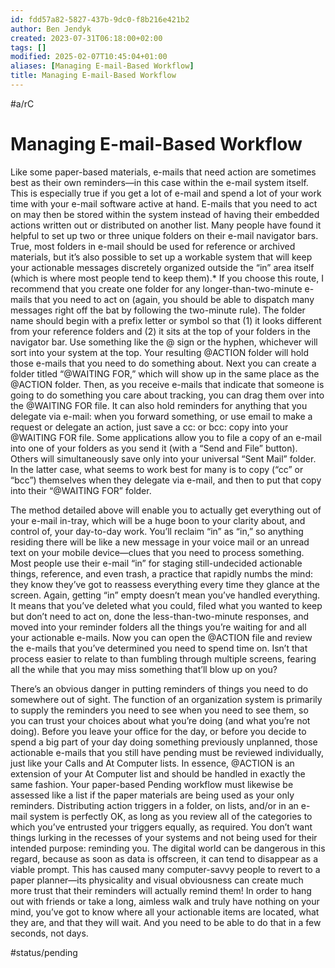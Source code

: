 ```yaml
---
id: fdd57a82-5827-437b-9dc0-f8b216e421b2
author: Ben Jendyk
created: 2023-07-31T06:18:00+02:00
tags: []
modified: 2025-02-07T10:45:04+01:00
aliases: [Managing E-mail-Based Workflow]
title: Managing E-mail-Based Workflow
---
```


#a/rC

# Managing E-mail-Based Workflow

Like some paper-based materials, e-mails that need action are sometimes best as their own reminders—in this case within the e-mail system itself. This is especially true if you get a lot of e-mail and spend a lot of your work time with your e-mail software active at hand. E-mails that you need to act on may then be stored within the system instead of having their embedded actions written out or distributed on another list. Many people have found it helpful to set up two or three unique folders on their e-mail navigator bars. True, most folders in e-mail should be used for reference or archived materials, but it’s also possible to set up a workable system that will keep your actionable messages discretely organized outside the “in” area itself (which is where most people tend to keep them).* If you choose this route, I recommend that you create one folder for any longer-than-two-minute e-mails that you need to act on (again, you should be able to dispatch many messages right off the bat by following the two-minute rule). The folder name should begin with a prefix letter or symbol so that (1) it looks different from your reference folders and (2) it sits at the top of your folders in the navigator bar. Use something like the @ sign or the hyphen, whichever will sort into your system at the top. Your resulting @ACTION folder will hold those e-mails that you need to do something about. Next you can create a folder titled “@WAITING FOR,” which will show up in the same place as the @ACTION folder. Then, as you receive e-mails that indicate that someone is going to do something you care about tracking, you can drag them over into the @WAITING FOR file. It can also hold reminders for anything that you delegate via e-mail: when you forward something, or use email to make a request or delegate an action, just save a cc: or bcc: copy into your @WAITING FOR file. Some applications allow you to file a copy of an e-mail into one of your folders as you send it (with a “Send and File” button). Others will simultaneously save only into your universal “Sent Mail” folder. In the latter case, what seems to work best for many is to copy (“cc” or “bcc”) themselves when they delegate via e-mail, and then to put that copy into their “@WAITING FOR” folder.

The method detailed above will enable you to actually get everything out of your e-mail in-tray, which will be a huge boon to your clarity about, and control of, your day-to-day work. You’ll reclaim “in” as “in,” so anything residing there will be like a new message in your voice mail or an unread text on your mobile device—clues that you need to process something. Most people use their e-mail “in” for staging still-undecided actionable things, reference, and even trash, a practice that rapidly numbs the mind: they know they’ve got to reassess everything every time they glance at the screen. Again, getting “in” empty doesn’t mean you’ve handled everything. It means that you’ve deleted what you could, filed what you wanted to keep but don’t need to act on, done the less-than-two-minute responses, and moved into your reminder folders all the things you’re waiting for and all your actionable e-mails. Now you can open the @ACTION file and review the e-mails that you’ve determined you need to spend time on. Isn’t that process easier to relate to than fumbling through multiple screens, fearing all the while that you may miss something that’ll blow up on you?

There’s an obvious danger in putting reminders of things you need to do somewhere out of sight. The function of an organization system is primarily to supply the reminders you need to see when you need to see them, so you can trust your choices about what you’re doing (and what you’re not doing). Before you leave your office for the day, or before you decide to spend a big part of your day doing something previously unplanned, those actionable e-mails that you still have pending must be reviewed individually, just like your Calls and At Computer lists. In essence, @ACTION is an extension of your At Computer list and should be handled in exactly the same fashion. Your paper-based Pending workflow must likewise be assessed like a list if the paper materials are being used as your only reminders. Distributing action triggers in a folder, on lists, and/or in an e-mail system is perfectly OK, as long as you review all of the categories to which you’ve entrusted your triggers equally, as required. You don’t want things lurking in the recesses of your systems and not being used for their intended purpose: reminding you. The digital world can be dangerous in this regard, because as soon as data is offscreen, it can tend to disappear as a viable prompt. This has caused many computer-savvy people to revert to a paper planner—its physicality and visual obviousness can create much more trust that their reminders will actually remind them! In order to hang out with friends or take a long, aimless walk and truly have nothing on your mind, you’ve got to know where all your actionable items are located, what they are, and that they will wait. And you need to be able to do that in a few seconds, not days.


#status/pending